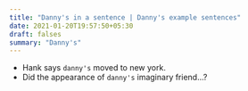 ```yaml
---
title: "Danny's in a sentence | Danny's example sentences"
date: 2021-01-20T19:57:50+05:30
draft: falses
summary: "Danny's"
---
```

- Hank says `danny's` moved to new york.
- Did the appearance of `danny's` imaginary friend...?
                 

